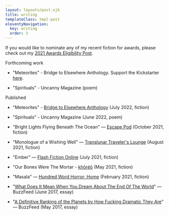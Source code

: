 ```yaml
---
layout: layouts/post.njk
title: writing
templateClass: tmpl-post
eleventyNavigation:
  key: writing
  order: 3
---
```


If you would like to nominate any of my recent fiction for awards, please check out my [2021 Awards Eligibility Post](/posts/2021-awards-eligibility).

Forthcoming work

- "Meteorites" - Bridge to Elsewhere Anthology. Support the Kickstarter [here](https://www.kickstarter.com/projects/1330509990/bridge-to-elsewhere-anthology?ref=project_link).

- "Spirituals" - Uncanny Magazine (poem)

Published

- "Meteorites" - [Bridge to Elsewhere Anthology](https://outlandentertainment.com/work/bridge-to-elsewhere/) (July 2022, fiction)

- "Spirituals" - Uncanny Magazine (June 2022, poem)

- "Bright Lights Flying Beneath The Ocean" — [Escape Pod](https://escapepod.org/2021/10/14/escape-pod-806-bright-lights-flying-beneath-the-ocean/) (October 2021, fiction)

- "Monologue of a Wishing Well" — [Translunar Traveler's Lounge](https://translunartravelerslounge.com/2021/08/15/monologue-of-a-wishing-well-by-anjali-patel/) (August 2021, fiction)

- "Ember" — [Flash Fiction Online](https://www.flashfictiononline.com/article/ember/) (July 2021, fiction)

- "Our Bones Were The Mortar - [khōréō](https://www.khoreomag.com/fiction/our-bones-were-the-mortar/) (May 2021, fiction)

- "Masala" — [Hundred Word Horror: Home](https://www.amazon.com/Home-anthology-microfiction-Hundred-Horror-ebook/dp/B08V881428/ref=tmm_kin_swatch_0?_encoding=UTF8&qid=&sr=) (February 2021, fiction)

- "[What Does It Mean When You Dream About The End Of The World](https://www.buzzfeed.com/anjalipatel/what-does-it-mean-when-you-dream-about-the-end-of-the-world)" — BuzzFeed (June 2017, essay)

- "[A Definitive Ranking of the Planets by How Fucking Dramatic They Are](https://www.buzzfeed.com/anjalipatel/i-love-these-drama-queens-so-much)" — BuzzFeed (May 2017, essay)
